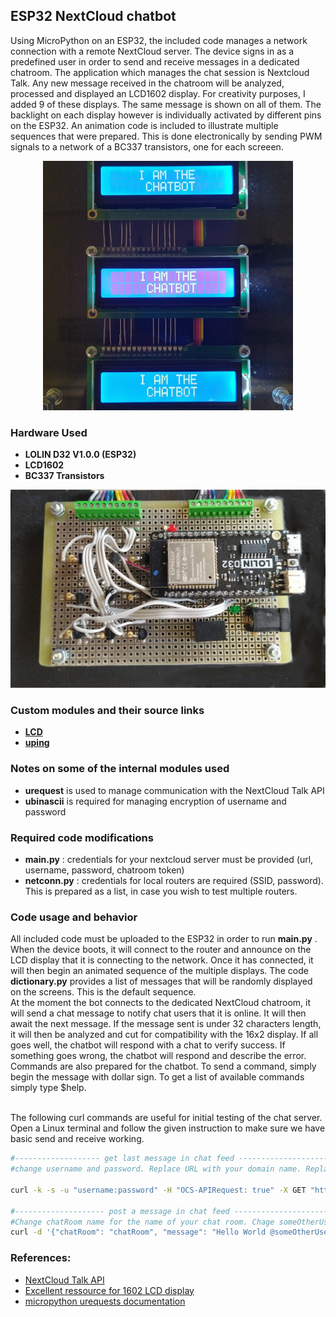 ## ESP32 NextCloud chatbot 
Using MicroPython on an ESP32, the included code manages a network connection with a remote NextCloud server. The device signs in as a predefined user in order to send and receive messages in a dedicated chatroom. The application which manages the chat session is Nextcloud Talk. Any new message received in the chatroom will be analyzed, processed and displayed an LCD1602 display. For creativity purposes, I added 9 of these displays. The same message is shown on all of them. The backlight on each display however is individually activated by different pins on the ESP32. An animation code is included to illustrate multiple sequences that were prepared. This is done electronically by sending PWM signals to a network of a BC337 transistors, one for each screeen. 

<p align="center">
  <img src="images/screens-small.jpg" />
</p>

### Hardware Used
- **LOLIN D32 V1.0.0 (ESP32)**
- **LCD1602**
- **BC337 Transistors**

<p align="center">
  <img src="images/circuit-small.jpg" />
</p>


### Custom modules and their source links
- **[LCD](https://github.com/rdagger/micropython-charlcd)**
- **[uping](https://gist.github.com/shawwwn/91cc8979e33e82af6d99ec34c38195fb)**

### Notes on some of the internal modules used
- **urequest** is used to manage communication with the NextCloud Talk API
- **ubinascii** is required for managing encryption of username and password

### Required code modifications
- **main.py** : credentials for your nextcloud server must be provided (url, username, password, chatroom token)
- **netconn.py** : credentials for local routers are required (SSID, password). This is prepared as a list, in case you wish to test multiple routers.

### Code usage and behavior
All included code must be uploaded to the ESP32 in order to run **main.py** . When the device boots, it will connect to the router and announce on the LCD display that it is connecting to the network. Once it has connected, it will then begin an animated sequence of the multiple displays. The code **dictionary.py** provides a list of messages that will be randomly displayed on the screens. This is the default sequence. <br/>
At the moment the bot connects to the dedicated NextCloud chatroom, it will send a chat message to notify chat users that it is online. It will then await the next message. If the message sent is under 32 characters length, it will then be analyzed and cut for compatibility with the 16x2 display. If all goes well, the chatbot will respond with a chat to verify success. If something goes wrong, the chatbot will respond and describe the error.<br/>
Commands are also prepared for the chatbot. To send a command, simply begin the message with dollar sign. To get a list of available commands simply type $help.

<br/>
The following curl commands are useful for initial testing of the chat server. Open a Linux terminal and follow the given instruction to make sure we have basic send and receive working.

```bash
#------------------- get last message in chat feed ----------------------
#change username and password. Replace URL with your domain name. Replace the xxxxxxxx with your room token.

curl -k -s -u "username:password" -H "OCS-APIRequest: true" -X GET "https://yourDomainName.ddns.net/ocs/v1.php/apps/spreed/api/v1/chat/xxxxxxxx?lookIntoFuture=0&limit=1&setReadMarker=1" | grep "<message>" | sed -r "s|<?/message>||g" | tail -1

#-------------------- post a message in chat feed -----------------------
#Change chatRoom name for the name of your chat room. Chage someOtherUser to the name of a user to whom you wish to address the message. Change username and password. Replace URL with your domain name. Replace the xxxxxxxx with your room token.
curl -d '{"chatRoom": "chatRoom", "message": "Hello World @someOtherUser"}' -H "Content-Type: application/json" -H "Accept: application/json" -H "OCS-APIRequest: true" -u "username:password" https://yourDomainName.ddns.net/ocs/v1.php/apps/spreed/api/v1/chat/xxxxxxxx
```

### References:
- [NextCloud Talk API](https://nextcloud-talk.readthedocs.io/en/latest/chat/)
- [Excellent ressource for 1602 LCD display](https://lastminuteengineers.com/arduino-1602-character-lcd-tutorial/)
- [micropython urequests documentation](https://makeblock-micropython-api.readthedocs.io/en/latest/public_library/Third-party-libraries/urequests.html)
